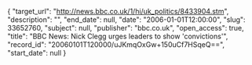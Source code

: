 {
  "target_url": "http://news.bbc.co.uk/1/hi/uk_politics/8433904.stm", 
  "description": "", 
  "end_date": null, 
  "date": "2006-01-01T12:00:00", 
  "slug": 33652760, 
  "subject": null, 
  "publisher": "bbc.co.uk", 
  "open_access": true, 
  "title": "BBC News: Nick Clegg urges leaders to show 'convictions'", 
  "record_id": "20060101T120000/uJKmqOxGw+150uCf7HSqeQ==", 
  "start_date": null
}

